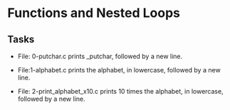 # Functions and Nested Loops

## Tasks

* File: 0-putchar.c prints \_putchar, followed by a new line.

* File:1-alphabet.c prints the alphabet, in lowercase, followed by a new line.

* File: 2-print\_alphabet\_x10.c prints 10 times the alphabet, in lowercase, followed by a new line.

